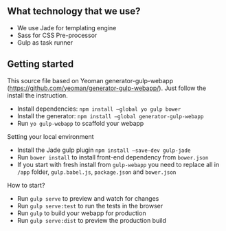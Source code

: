 ## What technology that we use?
* We use Jade for templating engine
* Sass for CSS Pre-processor
* Gulp as task runner


## Getting started 
This source file based on Yeoman generator-gulp-webapp (https://github.com/yeoman/generator-gulp-webapp/). Just follow the install the instruction.
* Install dependencies: `npm install —global yo gulp bower`
* Install the generator: `npm install —global generator-gulp-webapp`
* Run `yo gulp-webapp` to scaffold your webapp

Setting your local environment 
* Install the Jade gulp plugin `npm install —save-dev gulp-jade`
* Run `bower install` to install front-end dependency from `bower.json`
* If you start with fresh install from `gulp-webapp` you need to replace all in `/app` folder, `gulp.babel.js`, `package.json` and `bower.json`

How to start?
* Run `gulp serve` to preview and watch for changes
* Run `gulp serve:test` to run the tests in the browser
* Run `gulp` to build your webapp for production
* Run `gulp serve:dist` to preview the production build





